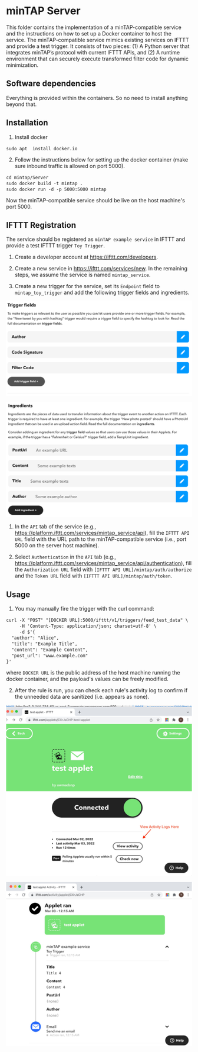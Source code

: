 
# minTAP Server
This folder contains the implementation of a minTAP-compatible service and the instructions on how to set up a Docker container to host the service. The minTAP-compatible service mimics existing services on IFTTT and provide a test trigger. It consists of two pieces: (1) A Python server that integrates minTAP’s protocol with current IFTTT APIs, and (2) A runtime environment that can securely execute transformed filter code for dynamic minimization.


## Software dependencies
Everything is provided within the containers. So no need to install anything beyond that. 

##  Installation

1. Install docker

```
sudo apt  install docker.io
```

2. Follow the instructions below for setting up the docker container (make sure inbound traffic is allowed on port 5000).

```
cd mintap/Server
sudo docker build -t mintap .
sudo docker run -d -p 5000:5000 mintap
```
Now the minTAP-compatible service should be live on the host machine's port 5000. 

## IFTTT Registration

The service should be registered as `minTAP example service` in IFTTT and provide a test IFTTT trigger `Toy Trigger`. 

1. Create a developer account at https://ifttt.com/developers.

1. Create a new service in https://ifttt.com/services/new. 
In the remaining steps, we assume the service is named `mintap_service`.

1. Create a new trigger for the service, set its `Endpoint` field to `mintap_toy_trigger` and add the following trigger fields and ingredients.

![alt text](https://raw.githubusercontent.com/EarlMadSec/minTAP/master/screenshots/screenshot_6.png)

![alt text](https://raw.githubusercontent.com/EarlMadSec/minTAP/master/screenshots/screenshot_7.png)


1. In the `API` tab of the service (e.g., https://platform.ifttt.com/services/mintap_service/api), fill the `IFTTT API URL` field with the URL path to the minTAP-compatible service (i.e., port 5000 on the server host machine). 

1. Select `Authentication` in the `API` tab (e.g., https://platform.ifttt.com/services/mintap_service/api/authentication), fill the `Authorization URL` field with `[IFTTT API URL]/mintap/auth/authorize` and the `Token URL` field with `[IFTTT API URL]/mintap/auth/token`.


## Usage


1. You may manually fire the trigger with the curl command:

```
curl -X "POST" "[DOCKER URL]:5000/ifttt/v1/triggers/feed_test_data" \
     -H 'Content-Type: application/json; charset=utf-8' \
     -d $'{
  "author": "Alice",
  "title": "Example Title",
  "content": "Example Content",
  "post_url": "www.example.com"
}'
```
where `DOCKER URL` is the public address of the host machine running the docker container, and the payload's values can be freely modified.

2. After the rule is run, you can check each rule's activity log to confirm if the unneeded data are sanitized (i.e. appears as none).

![alt text](https://raw.githubusercontent.com/EarlMadSec/minTAP/master/screenshots/screenshot_0.jpg)

![alt text](https://raw.githubusercontent.com/EarlMadSec/minTAP/master/screenshots/screenshot_1.jpg)